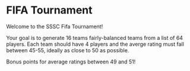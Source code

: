 # FIFA Tournament

Welcome to the SSSC Fifa Tournament! 

Your goal is to generate 16 teams fairly-balanced teams from a list of 64 players. Each team should have 4 players and the averge rating must fall between 45-55, ideally as close to 50 as possible. 

Bonus points for average ratings between 49 and 51!

